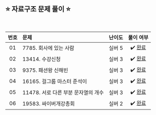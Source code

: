 ## ⭐️ 자료구조 문제 풀이 ⭐️ 

<br>

<!-- 💭 [진행 중]  ✔️ [완료] -->

| **번호** | **문제** | **난이도** | **풀이 여부** |
|:--------:|:--------|:----------:|:-----------:|
| 01 | 7785. 회사에 있는 사람 | 실버 5 | ✔️ [완료](https://github.com/yuuforest/Baekjoon/blob/main/python/%EC%9E%90%EB%A3%8C%EA%B5%AC%EC%A1%B0/Prob7785.py) |
| 02 | 13414. 수강신청 | 실버 3 | ✔️ [완료](https://github.com/yuuforest/Baekjoon/blob/main/python/%EC%9E%90%EB%A3%8C%EA%B5%AC%EC%A1%B0/Prob13414.py) |
| 03 | 9375. 패션왕 신해빈 | 실버 3 | ✔️ [완료](https://github.com/yuuforest/Baekjoon/blob/main/python/%EC%9E%90%EB%A3%8C%EA%B5%AC%EC%A1%B0/Prob9375.py) |
| 04 | 16165. 걸그룹 마스터 준석이 | 실버 3 | ✔️ [완료](https://github.com/yuuforest/Baekjoon/blob/main/python/%EC%9E%90%EB%A3%8C%EA%B5%AC%EC%A1%B0/Prob16165.py) |
| 05 | 11478. 서로 다른 부분 문자열의 개수 | 실버 3 | ✔️ [완료](https://github.com/yuuforest/Baekjoon/blob/main/python/%EC%9E%90%EB%A3%8C%EA%B5%AC%EC%A1%B0/Prob11478.py) |
| 06 | 19583. 싸이버개강총회 | 실버 2 | ✔️ [완료](https://github.com/yuuforest/Baekjoon/blob/main/python/%EC%9E%90%EB%A3%8C%EA%B5%AC%EC%A1%B0/Prob19583.py) |


